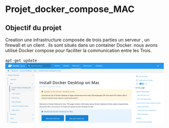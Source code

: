 # Projet_docker_compose_MAC

## Objectif du projet

Creation une infrastructure composée de trois parties un serveur , un firewall et un client . ils sont situés dans un container Docker. nous avons utilisé Docker compose pour faciliter la communication entre les Trois. 

`apt-get update`
![DOCKER DESKTOP](pictures/1.png)